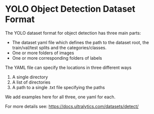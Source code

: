 # YOLO Object Detection Dataset Format

The YOLO dataset format for object detection has three main parts:
- The dataset yaml file which defines the path to the dataset root, the train/val/test splits and the categories/classes.
- One or more folders of images
- One or more corresponding folders of labels

The YAML file can specify the locations in three different ways
1. A single directory
2. A list of directories
3. A path to a single .txt file specifying the paths

We add examples here for all three, one yaml for each.

For more details see: https://docs.ultralytics.com/datasets/detect/